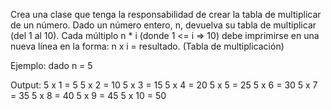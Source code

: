 Crea una clase que tenga la responsabilidad de crear la tabla de multiplicar de un número. Dado un número entero, n, devuelva su tabla de multiplicar (del 1 al 10).
Cada múltiplo n * i (donde 1 <= i => 10) debe imprimirse en una nueva línea en la forma: n x i = resultado. (Tabla de multiplicación)

Ejemplo: dado n = 5

Output:
5 x 1 = 5
5 x 2 = 10
5 x 3 = 15
5 x 4 = 20
5 x 5 = 25
5 x 6 = 30
5 x 7 = 35
5 x 8 = 40
5 x 9 = 45
5 x 10 = 50
